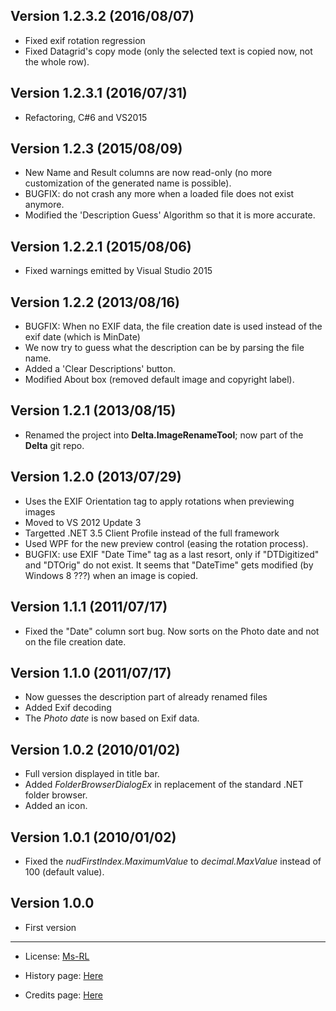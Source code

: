 Version 1.2.3.2 (2016/08/07)
--------------------------
* Fixed exif rotation regression
* Fixed Datagrid's copy mode (only the selected text is copied now, not the whole row).

Version 1.2.3.1 (2016/07/31)
--------------------------
* Refactoring, C#6 and VS2015

Version 1.2.3 (2015/08/09)
--------------------------
* New Name and Result columns are now read-only (no more customization of the generated name is possible).
* BUGFIX: do not crash any more when a loaded file does not exist anymore.
* Modified the 'Description Guess' Algorithm so that it is more accurate.

Version 1.2.2.1 (2015/08/06)
--------------------------
* Fixed warnings emitted by Visual Studio 2015

Version 1.2.2 (2013/08/16)
--------------------------
* BUGFIX: When no EXIF data, the file creation date is used instead of the exif date (which is MinDate)
* We now try to guess what the description can be by parsing the file name.
* Added a 'Clear Descriptions' button.
* Modified About box (removed default image and copyright label).

Version 1.2.1 (2013/08/15)
--------------------------
* Renamed the project into **Delta.ImageRenameTool**; now part of the **Delta** git repo.

Version 1.2.0 (2013/07/29)
--------------------------
* Uses the EXIF Orientation tag to apply rotations when previewing images
* Moved to VS 2012 Update 3
* Targetted .NET 3.5 Client Profile instead of the full framework
* Used WPF for the new preview control (easing the rotation process).
* BUGFIX: use EXIF "Date Time" tag as a last resort, only if "DTDigitized" and "DTOrig" do not exist.
  It seems that "DateTime" gets modified (by Windows 8 ???) when an image is copied.

Version 1.1.1 (2011/07/17) 
--------------------------
* Fixed the "Date" column sort bug. Now sorts on the Photo date and not on the file creation date.

Version 1.1.0 (2011/07/17)
--------------------------
* Now guesses the description part of already renamed files
* Added Exif decoding
* The _Photo date_ is now based on Exif data.

Version 1.0.2 (2010/01/02)
--------------------------
* Full version displayed in title bar.
* Added _FolderBrowserDialogEx_ in replacement of the standard .NET folder browser.
* Added an icon.
                     
Version 1.0.1 (2010/01/02)
--------------------------
* Fixed the _nudFirstIndex.MaximumValue_ to _decimal.MaxValue_ instead of 100 (default value).

Version 1.0.0 
-------------
* First version

-----------------------------------------------------------------------------------------
* License: [Ms-RL][msrl]
* History page: [Here][history]
* Credits page: [Here][credits]

  [msrl]: License.md "MS-RL License"
  [history]: History.md "History"
  [credits]: Credits.md "Credits"